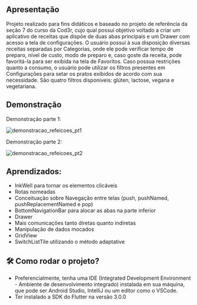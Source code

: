 ## Apresentação 

Projeto realizado para fins didáticos e baseado no projeto de referência da seção 7 do curso da Cod3r, cujo qual possui objetivo voltado a criar um aplicativo de receitas que dispõe de duas abas principais e um Drawer com acesso a tela de configurações. O usuário possui à sua disposição diversas receitas separadas por Categorias, onde ele pode verificar tempo de preparo, nível de custo, modo de preparo e, caso goste da receita, pode favoritá-la para ser exibida na tela de Favoritos. Caso possua restrições quanto a consumo, o usuário pode utilizar os filtros presentes em Configurações para setar os pratos exibidos de acordo com sua necessidade. São quatro filtros disponíveis: glúten, lactose, vegana e vegetariana.

## Demonstração 

Demonstração parte 1: 

![demonstracao_refeicoes_pt1](https://user-images.githubusercontent.com/109693767/222471345-9cfb7ae6-acef-43d6-a048-b0e92b55e7b9.gif)

Demonstração parte 2: 

![demonstracao_refeicoes_pt2](https://user-images.githubusercontent.com/109693767/222471373-84b3b98c-21b6-4d6c-98e6-301a062d3a31.gif)

## Aprendizados:
* InkWell para tornar os elementos clicáveis
* Rotas nomeadas 
* Conceituação sobre Navegação entre telas (push, pushNamed, pushReplacementNamed e pop)
* BottomNavigationBar para alocar as abas na parte inferior 
* Drawer
* Mais comunicações tanto diretas quanto indiretas
* Manipulação de dados mocados
* GridView
* SwitchListTile utilizando o método adaptative

## :hammer_and_wrench:	Como rodar o projeto? 

* Preferencialmente, tenha uma IDE (Integrated Development Environment - Ambiente de desenvolvimento integrado) instalada em sua máquina, que pode ser Android Studio, IntelliJ ou um editor como o VSCode. 
* Ter instalado a SDK do Flutter na versão 3.0.0
